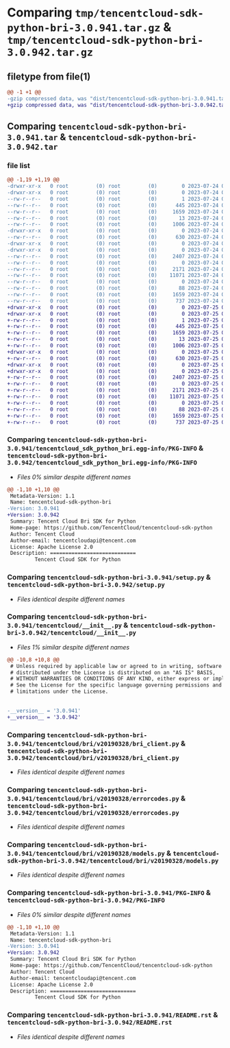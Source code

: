 # Comparing `tmp/tencentcloud-sdk-python-bri-3.0.941.tar.gz` & `tmp/tencentcloud-sdk-python-bri-3.0.942.tar.gz`

## filetype from file(1)

```diff
@@ -1 +1 @@
-gzip compressed data, was "dist/tencentcloud-sdk-python-bri-3.0.941.tar", last modified: Mon Jul 24 00:31:41 2023, max compression
+gzip compressed data, was "dist/tencentcloud-sdk-python-bri-3.0.942.tar", last modified: Tue Jul 25 04:12:22 2023, max compression
```

## Comparing `tencentcloud-sdk-python-bri-3.0.941.tar` & `tencentcloud-sdk-python-bri-3.0.942.tar`

### file list

```diff
@@ -1,19 +1,19 @@
-drwxr-xr-x   0 root         (0) root         (0)        0 2023-07-24 00:31:41.000000 tencentcloud-sdk-python-bri-3.0.941/
-drwxr-xr-x   0 root         (0) root         (0)        0 2023-07-24 00:31:41.000000 tencentcloud-sdk-python-bri-3.0.941/tencentcloud_sdk_python_bri.egg-info/
--rw-r--r--   0 root         (0) root         (0)        1 2023-07-24 00:31:41.000000 tencentcloud-sdk-python-bri-3.0.941/tencentcloud_sdk_python_bri.egg-info/dependency_links.txt
--rw-r--r--   0 root         (0) root         (0)      445 2023-07-24 00:31:41.000000 tencentcloud-sdk-python-bri-3.0.941/tencentcloud_sdk_python_bri.egg-info/SOURCES.txt
--rw-r--r--   0 root         (0) root         (0)     1659 2023-07-24 00:31:41.000000 tencentcloud-sdk-python-bri-3.0.941/tencentcloud_sdk_python_bri.egg-info/PKG-INFO
--rw-r--r--   0 root         (0) root         (0)       13 2023-07-24 00:31:41.000000 tencentcloud-sdk-python-bri-3.0.941/tencentcloud_sdk_python_bri.egg-info/top_level.txt
--rw-r--r--   0 root         (0) root         (0)     1006 2023-07-24 00:31:40.000000 tencentcloud-sdk-python-bri-3.0.941/setup.py
-drwxr-xr-x   0 root         (0) root         (0)        0 2023-07-24 00:31:41.000000 tencentcloud-sdk-python-bri-3.0.941/tencentcloud/
--rw-r--r--   0 root         (0) root         (0)      630 2023-07-24 00:31:40.000000 tencentcloud-sdk-python-bri-3.0.941/tencentcloud/__init__.py
-drwxr-xr-x   0 root         (0) root         (0)        0 2023-07-24 00:31:41.000000 tencentcloud-sdk-python-bri-3.0.941/tencentcloud/bri/
-drwxr-xr-x   0 root         (0) root         (0)        0 2023-07-24 00:31:41.000000 tencentcloud-sdk-python-bri-3.0.941/tencentcloud/bri/v20190328/
--rw-r--r--   0 root         (0) root         (0)     2407 2023-07-24 00:31:40.000000 tencentcloud-sdk-python-bri-3.0.941/tencentcloud/bri/v20190328/bri_client.py
--rw-r--r--   0 root         (0) root         (0)        0 2023-07-24 00:31:40.000000 tencentcloud-sdk-python-bri-3.0.941/tencentcloud/bri/v20190328/__init__.py
--rw-r--r--   0 root         (0) root         (0)     2171 2023-07-24 00:31:40.000000 tencentcloud-sdk-python-bri-3.0.941/tencentcloud/bri/v20190328/errorcodes.py
--rw-r--r--   0 root         (0) root         (0)    11071 2023-07-24 00:31:40.000000 tencentcloud-sdk-python-bri-3.0.941/tencentcloud/bri/v20190328/models.py
--rw-r--r--   0 root         (0) root         (0)        0 2023-07-24 00:31:40.000000 tencentcloud-sdk-python-bri-3.0.941/tencentcloud/bri/__init__.py
--rw-r--r--   0 root         (0) root         (0)       88 2023-07-24 00:31:41.000000 tencentcloud-sdk-python-bri-3.0.941/setup.cfg
--rw-r--r--   0 root         (0) root         (0)     1659 2023-07-24 00:31:41.000000 tencentcloud-sdk-python-bri-3.0.941/PKG-INFO
--rw-r--r--   0 root         (0) root         (0)      737 2023-07-24 00:31:40.000000 tencentcloud-sdk-python-bri-3.0.941/README.rst
+drwxr-xr-x   0 root         (0) root         (0)        0 2023-07-25 04:12:22.000000 tencentcloud-sdk-python-bri-3.0.942/
+drwxr-xr-x   0 root         (0) root         (0)        0 2023-07-25 04:12:22.000000 tencentcloud-sdk-python-bri-3.0.942/tencentcloud_sdk_python_bri.egg-info/
+-rw-r--r--   0 root         (0) root         (0)        1 2023-07-25 04:12:22.000000 tencentcloud-sdk-python-bri-3.0.942/tencentcloud_sdk_python_bri.egg-info/dependency_links.txt
+-rw-r--r--   0 root         (0) root         (0)      445 2023-07-25 04:12:22.000000 tencentcloud-sdk-python-bri-3.0.942/tencentcloud_sdk_python_bri.egg-info/SOURCES.txt
+-rw-r--r--   0 root         (0) root         (0)     1659 2023-07-25 04:12:22.000000 tencentcloud-sdk-python-bri-3.0.942/tencentcloud_sdk_python_bri.egg-info/PKG-INFO
+-rw-r--r--   0 root         (0) root         (0)       13 2023-07-25 04:12:22.000000 tencentcloud-sdk-python-bri-3.0.942/tencentcloud_sdk_python_bri.egg-info/top_level.txt
+-rw-r--r--   0 root         (0) root         (0)     1006 2023-07-25 04:12:22.000000 tencentcloud-sdk-python-bri-3.0.942/setup.py
+drwxr-xr-x   0 root         (0) root         (0)        0 2023-07-25 04:12:22.000000 tencentcloud-sdk-python-bri-3.0.942/tencentcloud/
+-rw-r--r--   0 root         (0) root         (0)      630 2023-07-25 04:12:22.000000 tencentcloud-sdk-python-bri-3.0.942/tencentcloud/__init__.py
+drwxr-xr-x   0 root         (0) root         (0)        0 2023-07-25 04:12:22.000000 tencentcloud-sdk-python-bri-3.0.942/tencentcloud/bri/
+drwxr-xr-x   0 root         (0) root         (0)        0 2023-07-25 04:12:22.000000 tencentcloud-sdk-python-bri-3.0.942/tencentcloud/bri/v20190328/
+-rw-r--r--   0 root         (0) root         (0)     2407 2023-07-25 04:12:22.000000 tencentcloud-sdk-python-bri-3.0.942/tencentcloud/bri/v20190328/bri_client.py
+-rw-r--r--   0 root         (0) root         (0)        0 2023-07-25 04:12:22.000000 tencentcloud-sdk-python-bri-3.0.942/tencentcloud/bri/v20190328/__init__.py
+-rw-r--r--   0 root         (0) root         (0)     2171 2023-07-25 04:12:22.000000 tencentcloud-sdk-python-bri-3.0.942/tencentcloud/bri/v20190328/errorcodes.py
+-rw-r--r--   0 root         (0) root         (0)    11071 2023-07-25 04:12:22.000000 tencentcloud-sdk-python-bri-3.0.942/tencentcloud/bri/v20190328/models.py
+-rw-r--r--   0 root         (0) root         (0)        0 2023-07-25 04:12:22.000000 tencentcloud-sdk-python-bri-3.0.942/tencentcloud/bri/__init__.py
+-rw-r--r--   0 root         (0) root         (0)       88 2023-07-25 04:12:22.000000 tencentcloud-sdk-python-bri-3.0.942/setup.cfg
+-rw-r--r--   0 root         (0) root         (0)     1659 2023-07-25 04:12:22.000000 tencentcloud-sdk-python-bri-3.0.942/PKG-INFO
+-rw-r--r--   0 root         (0) root         (0)      737 2023-07-25 04:12:22.000000 tencentcloud-sdk-python-bri-3.0.942/README.rst
```

### Comparing `tencentcloud-sdk-python-bri-3.0.941/tencentcloud_sdk_python_bri.egg-info/PKG-INFO` & `tencentcloud-sdk-python-bri-3.0.942/tencentcloud_sdk_python_bri.egg-info/PKG-INFO`

 * *Files 0% similar despite different names*

```diff
@@ -1,10 +1,10 @@
 Metadata-Version: 1.1
 Name: tencentcloud-sdk-python-bri
-Version: 3.0.941
+Version: 3.0.942
 Summary: Tencent Cloud Bri SDK for Python
 Home-page: https://github.com/TencentCloud/tencentcloud-sdk-python
 Author: Tencent Cloud
 Author-email: tencentcloudapi@tencent.com
 License: Apache License 2.0
 Description: ============================
         Tencent Cloud SDK for Python
```

### Comparing `tencentcloud-sdk-python-bri-3.0.941/setup.py` & `tencentcloud-sdk-python-bri-3.0.942/setup.py`

 * *Files identical despite different names*

### Comparing `tencentcloud-sdk-python-bri-3.0.941/tencentcloud/__init__.py` & `tencentcloud-sdk-python-bri-3.0.942/tencentcloud/__init__.py`

 * *Files 1% similar despite different names*

```diff
@@ -10,8 +10,8 @@
 # Unless required by applicable law or agreed to in writing, software
 # distributed under the License is distributed on an "AS IS" BASIS,
 # WITHOUT WARRANTIES OR CONDITIONS OF ANY KIND, either express or implied.
 # See the License for the specific language governing permissions and
 # limitations under the License.
 
 
-__version__ = '3.0.941'
+__version__ = '3.0.942'
```

### Comparing `tencentcloud-sdk-python-bri-3.0.941/tencentcloud/bri/v20190328/bri_client.py` & `tencentcloud-sdk-python-bri-3.0.942/tencentcloud/bri/v20190328/bri_client.py`

 * *Files identical despite different names*

### Comparing `tencentcloud-sdk-python-bri-3.0.941/tencentcloud/bri/v20190328/errorcodes.py` & `tencentcloud-sdk-python-bri-3.0.942/tencentcloud/bri/v20190328/errorcodes.py`

 * *Files identical despite different names*

### Comparing `tencentcloud-sdk-python-bri-3.0.941/tencentcloud/bri/v20190328/models.py` & `tencentcloud-sdk-python-bri-3.0.942/tencentcloud/bri/v20190328/models.py`

 * *Files identical despite different names*

### Comparing `tencentcloud-sdk-python-bri-3.0.941/PKG-INFO` & `tencentcloud-sdk-python-bri-3.0.942/PKG-INFO`

 * *Files 0% similar despite different names*

```diff
@@ -1,10 +1,10 @@
 Metadata-Version: 1.1
 Name: tencentcloud-sdk-python-bri
-Version: 3.0.941
+Version: 3.0.942
 Summary: Tencent Cloud Bri SDK for Python
 Home-page: https://github.com/TencentCloud/tencentcloud-sdk-python
 Author: Tencent Cloud
 Author-email: tencentcloudapi@tencent.com
 License: Apache License 2.0
 Description: ============================
         Tencent Cloud SDK for Python
```

### Comparing `tencentcloud-sdk-python-bri-3.0.941/README.rst` & `tencentcloud-sdk-python-bri-3.0.942/README.rst`

 * *Files identical despite different names*

